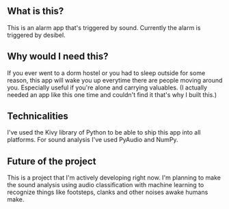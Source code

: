## What is this?

This is an alarm app that's triggered by sound. Currently the alarm is triggered by desibel. 

## Why would I need this?

If you ever went to a dorm hostel or you had to sleep outside for some reason, this app will wake you up everytime there are people moving around you. Especially useful if you're alone and carrying valuables. (I actually needed an app like this one time and couldn't find it that's why I built this.)

## Technicalities

I've used the Kivy library of Python to be able to ship this app into all platforms.
For sound analysis I've used PyAudio and NumPy.

## Future of the project

This is a project that I'm actively developing right now. 
I'm planning to make the sound analysis using audio classification with machine learning to recognize things like footsteps, clanks and other noises awake humans make.